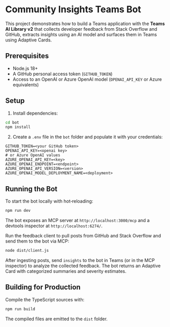 # Community Insights Teams Bot

This project demonstrates how to build a Teams application with the **Teams AI Library v2** that collects developer feedback from Stack Overflow and GitHub, extracts insights using an AI model and surfaces them in Teams using Adaptive Cards.

## Prerequisites

- Node.js 18+
- A GitHub personal access token (`GITHUB_TOKEN`)
- Access to an OpenAI or Azure OpenAI model (`OPENAI_API_KEY` or Azure equivalents)

## Setup

1. Install dependencies:

```bash
cd bot
npm install
```

2. Create a `.env` file in the `bot` folder and populate it with your credentials:

```
GITHUB_TOKEN=<your GitHub token>
OPENAI_API_KEY=<openai key>
# or Azure OpenAI values
AZURE_OPENAI_API_KEY=<key>
AZURE_OPENAI_ENDPOINT=<endpoint>
AZURE_OPENAI_API_VERSION=<version>
AZURE_OPENAI_MODEL_DEPLOYMENT_NAME=<deployment>
```

## Running the Bot

To start the bot locally with hot‑reloading:

```bash
npm run dev
```

The bot exposes an MCP server at `http://localhost:3000/mcp` and a devtools inspector at `http://localhost:6274/`.

Run the feedback client to pull posts from GitHub and Stack Overflow and send them to the bot via MCP:

```bash
node dist/client.js
```

After ingesting posts, send `insights` to the bot in Teams (or in the MCP inspector) to analyze the collected feedback. The bot returns an Adaptive Card with categorized summaries and severity estimates.

## Building for Production

Compile the TypeScript sources with:

```bash
npm run build
```

The compiled files are emitted to the `dist` folder.
